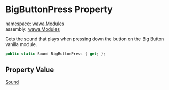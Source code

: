 # BigButtonPress Property

namespace: [wawa\.Modules](../../wawa.Modules.md)<br />
assembly: [wawa\.Modules](../../../wawa.Modules.md)

Gets the sound that plays when pressing down the button on the Big Button vanilla module\.

```csharp
public static Sound BigButtonPress { get; };
```

## Property Value

[Sound](../../../wawa.Modules/wawa.Modules/Sound.md)

